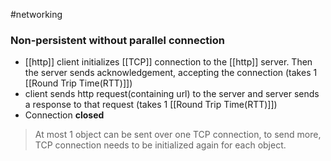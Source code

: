 #networking 

### Non-persistent without parallel connection

- [[http]] client initializes [[TCP]] connection to the [[http]] server. Then the server sends acknowledgement, accepting the connection (takes 1 [[Round Trip Time(RTT)]])
- client sends http request(containing url) to the server and server sends a response to that request (takes 1 [[Round Trip Time(RTT)]])
- Connection **closed**

>At most 1 object can be sent over one TCP connection, to send more, TCP connection needs to be initialized again for each object.

